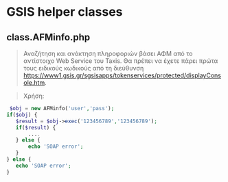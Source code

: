 # GSIS helper classes
## class.AFMinfo.php
> Αναζήτηση και ανάκτηση πληροφοριών βάσει ΑΦΜ από το αντίστοιχο Web Service του Taxis. Θα πρέπει να έχετε πάρει πρώτα τους ειδικούς κωδικούς από τη διεύθυνση https://www1.gsis.gr/sgsisapps/tokenservices/protected/displayConsole.htm.

> Χρήση:
 ```php
  $obj = new AFMinfo('user','pass');
 if($obj) {
    $result = $obj->exec('123456789','123456789');
    if($result) {
        ....
    } else {
        echo 'SOAP error';
    }
} else {
    echo 'SOAP error';
}

